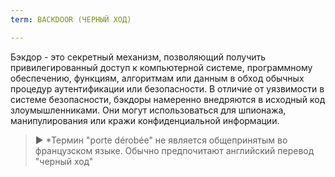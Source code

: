 ```yaml
---
term: BACKDOOR (ЧЕРНЫЙ ХОД)

---
```

Бэкдор - это секретный механизм, позволяющий получить привилегированный доступ к компьютерной системе, программному обеспечению, функциям, алгоритмам или данным в обход обычных процедур аутентификации или безопасности. В отличие от уязвимости в системе безопасности, бэкдоры намеренно внедряются в исходный код злоумышленниками. Они могут использоваться для шпионажа, манипулирования или кражи конфиденциальной информации.

> ► *Термин "porte dérobée" не является общепринятым во французском языке. Обычно предпочитают английский перевод "черный ход"